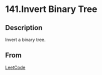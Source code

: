 # 141.Invert Binary Tree

## Description

Invert a binary tree.

## From

[LeetCode](https://leetcode.com/problems/invert-binary-tree)
